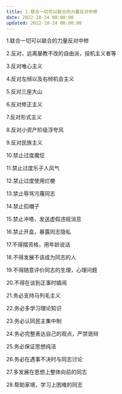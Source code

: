 ```yaml
---
title: 1.联合一切可以联合的力量反对中修
date: 2022-10-24 00:00:00
updated: 2022-10-24 00:00:00
---
```


1.联合一切可以联合的力量反对中修

2.反对，远离屡教不改的自由派，投机主义者等

3.反对唯心主义

4.反对左倾以及右倾机会主义

5.反对三座大山

6.反对修正主义

7.反对形式主义

8.反对小资产阶级浮夸风

9.反对民族主义

10.禁止过度魔怔

11.禁止过度乐子人风气

12.禁止过度使用烂梗

13.禁止辱骂污蔑同志

14.禁止扣帽子

15.禁止冲塔，发送虚假违规消息

16.禁止开盒，暴露同志隐私

17.不得摆资格，用年龄说话

18.不得发展不该成为同志的人

19.不得随意评价同志的生理，心理问题

20.不得在谈到正事时嬉闹

21.务必支持马列毛主义

22.务必多学习理论知识

23.务必认同民主集中制

24.务必完整表达自己的观点，严禁诡辩

25.务必保证思想纯洁

26.务必在遇事不决时与同志讨论

27.多发展在思想上整体向前的同志

28.帮助家境，学习上困难的同志

